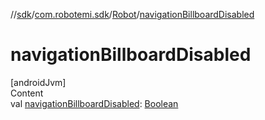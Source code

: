 //[sdk](../../../index.md)/[com.robotemi.sdk](../index.md)/[Robot](index.md)/[navigationBillboardDisabled](navigation-billboard-disabled.md)



# navigationBillboardDisabled  
[androidJvm]  
Content  
val [navigationBillboardDisabled](navigation-billboard-disabled.md): [Boolean](https://kotlinlang.org/api/latest/jvm/stdlib/kotlin/-boolean/index.html)  



